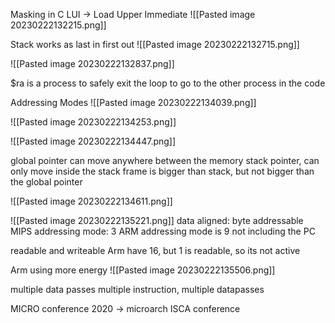 Masking in C
LUI -> Load Upper Immediate
![[Pasted image 20230222132215.png]]

Stack works as last in first out
![[Pasted image 20230222132715.png]]

![[Pasted image 20230222132837.png]]

$ra is a process to safely exit the loop to go to the other process in the code

Addressing Modes
![[Pasted image 20230222134039.png]]

![[Pasted image 20230222134253.png]]

![[Pasted image 20230222134447.png]]

global pointer can move anywhere between the memory
stack pointer, can only move inside the stack
frame is bigger than stack, but not bigger than the global pointer

![[Pasted image 20230222134611.png]]

![[Pasted image 20230222135221.png]]
data aligned: byte addressable
MIPS addressing mode: 3
ARM addressing mode is 9 not including the PC

readable and writeable
Arm have 16, but 1 is readable, so its not active

Arm using more energy
![[Pasted image 20230222135506.png]]

multiple data passes
multiple instruction, multiple datapasses

MICRO conference 2020 -> microarch
ISCA conference


